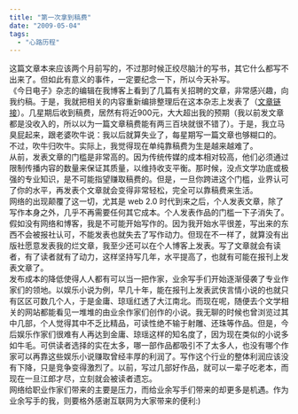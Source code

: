 ```yaml
---
title: "第一次拿到稿费"
date: "2009-05-04"
tags: 
  - "心路历程"
---
```


这篇文章本来应该两个月前写的，不过那时候正绞尽脑汁的写书，其它什么都写不出来了。但如此有意义的事件，一定要纪念一下，所以今天补写。  
《今日电子》杂志的编辑在我博客上看到了几篇有关招聘的文章，非常感兴趣，向我约稿。于是，我就把相关的内容重新编排整理后在这本杂志上发表了（[文章链接](http://jrdz.qikan.com/ArticleView.aspx?titleid=jrdz20090225)）。几星期后收到稿费，居然有将近900元，大大超出我的预期（我以前发文章都是没收入的，所以以为一篇文章稿费能有两三百块就很不错了）。于是，我立马臭屁起来，跟老婆吹牛说：我以后就算失业了，每星期写一篇文章也够糊口的。  
不过，吹牛归吹牛。实际上，我觉得现在单纯靠稿费为生是越来越难了。  
从前，发表文章的门槛是非常高的。因为传统传媒的成本相对较高，他们必须通过限制传播内容的数量来保证其质量，以维持收支平衡。那时候，没点文学功底或极强的专业知识，是不可能指望赚取稿费的。但是，一旦你跨进这个门槛，业界认可了你的水平，再发表个文章就会变得非常轻松，完全可以靠稿费来生活。  
网络的出现颠覆了这一切，尤其是 web 2.0 时代到来之后，个人发表文章，除了写作本身之外，几乎不再需要任何其它成本。个人发表作品的门槛一下子消失了。假如没有网络和博客，我是不可能开始写作的。因为我开始水平很差，写出来的东西不会被报社认可，不能发表也就失去了写作动力。但现在不一样了，就算没有出版社愿意发表我的烂文章，我至少还可以在个人博客上发表。写了文章就会有读者，有了读者就有了动力，这样坚持写几年，水平提高了，也就有可能在报刊上发表文章了。  
发布成本的降低使得人人都有可以当一把作家，业余写手们开始逐渐侵袭了专业作家们的领地。以娱乐小说为例，早几十年，能在报刊上发表武侠言情小说的也就只有区区可数几个人，于是金庸、琼瑶红透了大江南北。而现在呢，随便去个文学相关的网站都能看见一堆堆的由业余作家们创作的小说。我无聊的时候也曾浏览过其中几部，个人觉得其中不乏比精品，可读性绝不输于射雕、还珠等作品。但是，今后娱乐作家们很难有人再达到金庸、琼瑶这样的知名度了，因为现在类似的小说多如牛毛。可供读者选择的实在太多，哪一部作品都吸引不了太多人，也没有哪个作家可以再靠这些娱乐小说赚取曾经丰厚的利润了。写作这个行业的整体利润应该没有下降，只是竞争变得激烈了。以前，写过几部好作品，就可以一辈子吃老本，而现在一旦江郎才尽，立刻就会被读者遗忘。  
网络给职业作家们带来的主要是压力，而给业余写手们带来的却更多是机遇。作为业余写手的我，则要格外感谢互联网为大家带来的便利:)


